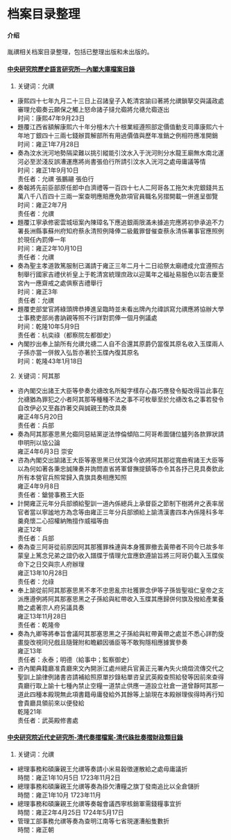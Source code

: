 # 档案目录整理

#### 介绍
胤禩相关档案目录整理，包括已整理出版和未出版的。

#### [中央研究院歷史語言研究所—內閣大庫檔案目錄](https://newarchive.ihp.sinica.edu.tw/mcttp/)
1. 关键词：允禩
- 康熙四十七年九月二十三日上召諸皇子入乾清宮諭曰著將允禩鎖拏交與議政處審理允禵奏云願保之觸上怒命諸子撻允禵將允禟允禵逐出<br>时间：康熙47年9月23日
- 題覆江西省額解康熙六十年分檀木六十根業經遵照部定價值動支司庫康熙六十年地丁銀四十三兩七錢辦買解部所有用過價值與歷年准銷之例相符應准開銷<br>时间：雍正1年7月28日
- 奏為汶水洸河地勢隔梁難以挑引縱能引汶水入于洸河則分水龍王廟無水南北運河必至淤淺反誤漕運應將尚書張伯行所請引汶水入洸河之處毋庸議等情<br>时间：雍正1年9月10日<br>责任者：允禩 張鵬翮 張伯行
- 奏報將先前臣部原任郎中白濟禮等一百四十七人二阿哥各工拖欠未完銀錢共五萬八千八百四十三兩一案查明應賠應免款項官員職名另摺開載一併進呈御覽<br>时间：雍正2年7月<br>责任者：允禩
- 題覆江寧承修密雲城垣案內陳璋名下應追銀兩限滿未據追完應將初參承追不力署長洲縣事蘇州府知府蔡永清照例降俸二級戴罪督催查蔡永清係署事官應照例於現任內罰俸一年<br>时间：雍正2年10月10日<br>责任者：允禩
- 奏為聖主孝道敦篤服制已滿請于雍正三年二月十二日祫祭太廟禮成允宜遵照古制舉行國家吉禮伏祈皇上于乾清宮統理庶政以迎萬年之福祉易服色以彰吉慶至宮內一應齋戒之處俱察吉禮舉行<br>时间：雍正3年<br>责任者：允禩
- 題覆吏部堂官將綠頭牌恭捧進呈臨時並未看出牌內允禕誤寫允禩應將協辦大學士事務吏部尚書訥親等照不行詳對罰俸一個月例議處<br>时间：乾隆10年5月9日<br>责任者：杭奕祿（都察院左都御史）
- 內閣抄出奉上諭所有允禩允禟二人自不合還其原爵仍當復其原名收入玉牒兩人子孫亦當一併敘入弘哲亦著於玉牒內復其原名<br>时间：乾隆43年1月18日

2. 关键词：阿其那
- 咨內閣交出諸王大臣等參奏允禟改名所擬字樣存心姦巧應發令擬改得旨此事在允禟猶為罪犯之小者阿其那等種種不法之事不可枚舉至於允禟改名之事若發令自改伊必又至姦詐著交與誠親王酌改具奏<br>雍正4年5月20日<br>责任者：兵部
- 奏為阿其那塞思黑允禵同惡結黨逆法悖倫傾陷二阿哥希圖儲位臚列各款罪狀請申明刑以協公論<br>雍正4年6月3日 崇安
- 咨為內閣交出諭諸王大臣等塞思黑已伏冥誅今欲將阿其那從寬曲宥諸王大臣等以為何如著各秉忠誠陳奏并詢問直省將軍督撫提鎮等亦令其各抒己見具奏欽此所有本營官兵照常歸入貴旗具奏相應知照<br>雍正4年9月8日<br>责任者：鎗營事務王大臣
- 計開雍正元年分兵部頒給聖訓一道內係總兵上承督臣之節制下樹將弁之表率居官者當以寧謐地方為念等由雍正三年分兵部頒給上諭清漢書四本內係隆科多年羹堯懷二心招權納賄擅作威福等由<br>雍正12年<br>责任者：兵部
- 奏為查三阿哥從前原因阿其那獲罪株連與本身獲罪撤去黃帶者不同今已故多年蒙皇上篤念兄弟之誼仍收入譜牒于情理允宜應欽遵諭旨將三阿哥仍載入玉牒俟命下之日交與宗人府辦理<br>雍正13年10月28日<br>责任者：允祿
- 奉上諭從前阿其那塞思黑不孝不忠思亂宗社獲罪念伊等子孫皆聖祖仁皇帝之支派應遵例將阿其那塞思黑之子孫給與紅帶收入玉牒其應歸併何旗及撥給產業養贍之處著宗人府另議具奏<br>雍正13年11月28日<br>责任者：乾隆帝
- 奏為九卿等將奉旨會議阿其那塞思黑之子孫給與紅帶黃帶之處並不悉心詳酌旋畫旋改視同兒戲且隨聲附和瞻顧因循臣等不敢狥隱相應據實參奏<br>雍正13年<br>责任者：永泰；明德（給事中；監察御史）
- 咨內閣典籍廳准貴廳來文內開浙江處州總兵官黃正元署內失火燒燬流傳交代之聖訓上諭律例諸書咨請補給照原單抄錄粘單咨呈武英殿查照給發等因前來查得貴廳行取上諭十七種內禁止空糧一道禁止供應一道設立社倉一道曾靜阿其那一道此四種本殿現無此項書籍毋庸發給外其餘等上諭現在本殿辦理俟得時再行知會貴廳具領前來以便發給<br>乾隆21年<br>责任者：武英殿修書處


#### [中央研究院近代史研究所-清代奏摺檔案-清代硃批奏摺財政類目錄](https://mhdb.mh.sinica.edu.tw/document/)
1. 关键词：允禩
- 總理事務和碩廉親王允禩等奏請小米易穀徵運散給之處毋庸議折<br>時間：雍正1年10月5日 1723年11月2日
- 總理事務和碩廉親王允禩等奏為掛欠漕糧之旗丁發南追比以全倉儲折<br>時間：雍正1年10月 1723年11月
- 總理事務和碩廉親王允禩等奏報會議西寧核銷軍需錢糧事宜折<br>時間：雍正2年4月25日 1724年5月17日
- 管理工部事務允禩等奏為查明江南等七省現運漕船隻數折<br>時間：雍正朝



